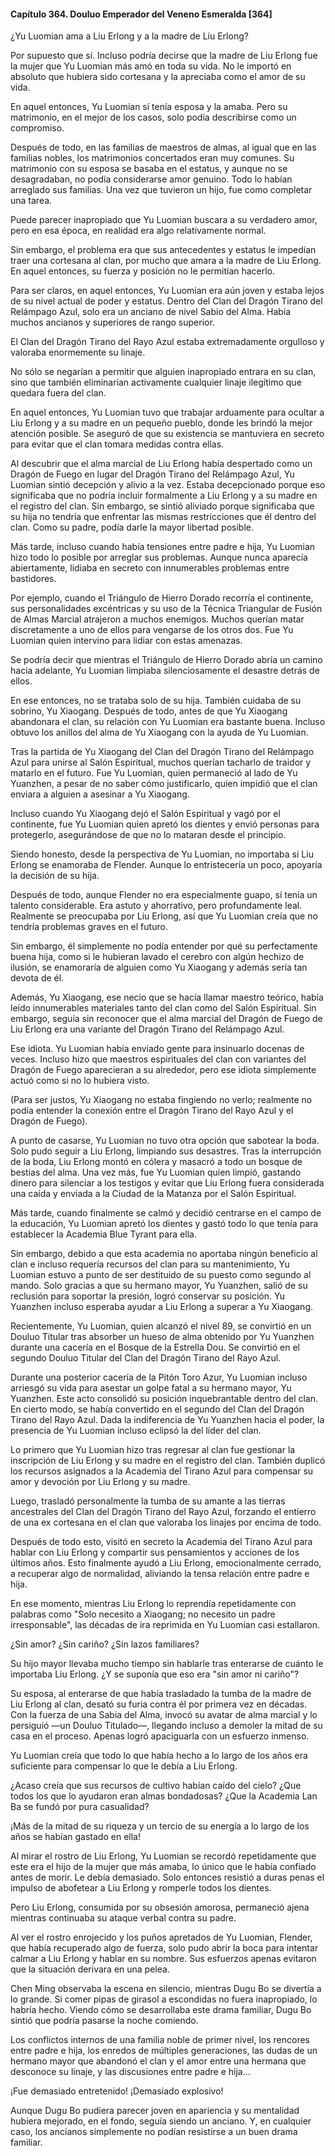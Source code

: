 
#### Capítulo 364. Douluo Emperador del Veneno Esmeralda [364]


¿Yu Luomian ama a Liu Erlong y a la madre de Liu Erlong?

Por supuesto que sí. Incluso podría decirse que la madre de Liu Erlong fue la mujer que Yu Luomian más amó en toda su vida. No le importó en absoluto que hubiera sido cortesana y la apreciaba como el amor de su vida.

En aquel entonces, Yu Luomian sí tenía esposa y la amaba. Pero su matrimonio, en el mejor de los casos, solo podía describirse como un compromiso.

Después de todo, en las familias de maestros de almas, al igual que en las familias nobles, los matrimonios concertados eran muy comunes. Su matrimonio con su esposa se basaba en el estatus, y aunque no se desagradaban, no podía considerarse amor genuino. Todo lo habían arreglado sus familias. Una vez que tuvieron un hijo, fue como completar una tarea.

Puede parecer inapropiado que Yu Luomian buscara a su verdadero amor, pero en esa época, en realidad era algo relativamente normal.

Sin embargo, el problema era que sus antecedentes y estatus le impedían traer una cortesana al clan, por mucho que amara a la madre de Liu Erlong. En aquel entonces, su fuerza y posición no le permitían hacerlo.

Para ser claros, en aquel entonces, Yu Luomian era aún joven y estaba lejos de su nivel actual de poder y estatus. Dentro del Clan del Dragón Tirano del Relámpago Azul, solo era un anciano de nivel Sabio del Alma. Había muchos ancianos y superiores de rango superior.

El Clan del Dragón Tirano del Rayo Azul estaba extremadamente orgulloso y valoraba enormemente su linaje.

No sólo se negarían a permitir que alguien inapropiado entrara en su clan, sino que también eliminarían activamente cualquier linaje ilegítimo que quedara fuera del clan.

En aquel entonces, Yu Luomian tuvo que trabajar arduamente para ocultar a Liu Erlong y a su madre en un pequeño pueblo, donde les brindó la mejor atención posible. Se aseguró de que su existencia se mantuviera en secreto para evitar que el clan tomara medidas contra ellas.

Al descubrir que el alma marcial de Liu Erlong había despertado como un Dragón de Fuego en lugar del Dragón Tirano del Relámpago Azul, Yu Luomian sintió decepción y alivio a la vez. Estaba decepcionado porque eso significaba que no podría incluir formalmente a Liu Erlong y a su madre en el registro del clan. Sin embargo, se sintió aliviado porque significaba que su hija no tendría que enfrentar las mismas restricciones que él dentro del clan. Como su padre, podía darle la mayor libertad posible.

Más tarde, incluso cuando había tensiones entre padre e hija, Yu Luomian hizo todo lo posible por arreglar sus problemas. Aunque nunca aparecía abiertamente, lidiaba en secreto con innumerables problemas entre bastidores.

Por ejemplo, cuando el Triángulo de Hierro Dorado recorría el continente, sus personalidades excéntricas y su uso de la Técnica Triangular de Fusión de Almas Marcial atrajeron a muchos enemigos. Muchos querían matar discretamente a uno de ellos para vengarse de los otros dos. Fue Yu Luomian quien intervino para lidiar con estas amenazas.

Se podría decir que mientras el Triángulo de Hierro Dorado abría un camino hacia adelante, Yu Luomian limpiaba silenciosamente el desastre detrás de ellos.

En ese entonces, no se trataba solo de su hija. También cuidaba de su sobrino, Yu Xiaogang. Después de todo, antes de que Yu Xiaogang abandonara el clan, su relación con Yu Luomian era bastante buena. Incluso obtuvo los anillos del alma de Yu Xiaogang con la ayuda de Yu Luomian.

Tras la partida de Yu Xiaogang del Clan del Dragón Tirano del Relámpago Azul para unirse al Salón Espiritual, muchos querían tacharlo de traidor y matarlo en el futuro. Fue Yu Luomian, quien permaneció al lado de Yu Yuanzhen, a pesar de no saber cómo justificarlo, quien impidió que el clan enviara a alguien a asesinar a Yu Xiaogang.

Incluso cuando Yu Xiaogang dejó el Salón Espiritual y vagó por el continente, fue Yu Luomian quien apretó los dientes y envió personas para protegerlo, asegurándose de que no lo mataran desde el principio.

Siendo honesto, desde la perspectiva de Yu Luomian, no importaba si Liu Erlong se enamoraba de Flender. Aunque lo entristecería un poco, apoyaría la decisión de su hija.

Después de todo, aunque Flender no era especialmente guapo, sí tenía un talento considerable. Era astuto y ahorrativo, pero profundamente leal. Realmente se preocupaba por Liu Erlong, así que Yu Luomian creía que no tendría problemas graves en el futuro.

Sin embargo, él simplemente no podía entender por qué su perfectamente buena hija, como si le hubieran lavado el cerebro con algún hechizo de ilusión, se enamoraría de alguien como Yu Xiaogang y además sería tan devota de él.

Además, Yu Xiaogang, ese necio que se hacía llamar maestro teórico, había leído innumerables materiales tanto del clan como del Salón Espiritual. Sin embargo, seguía sin reconocer que el alma marcial del Dragón de Fuego de Liu Erlong era una variante del Dragón Tirano del Relámpago Azul.

Ese idiota. Yu Luomian había enviado gente para insinuarlo docenas de veces. Incluso hizo que maestros espirituales del clan con variantes del Dragón de Fuego aparecieran a su alrededor, pero ese idiota simplemente actuó como si no lo hubiera visto.

(Para ser justos, Yu Xiaogang no estaba fingiendo no verlo; realmente no podía entender la conexión entre el Dragón Tirano del Rayo Azul y el Dragón de Fuego).

A punto de casarse, Yu Luomian no tuvo otra opción que sabotear la boda. Solo pudo seguir a Liu Erlong, limpiando sus desastres. Tras la interrupción de la boda, Liu Erlong montó en cólera y masacró a todo un bosque de bestias del alma. Una vez más, fue Yu Luomian quien limpió, gastando dinero para silenciar a los testigos y evitar que Liu Erlong fuera considerada una caída y enviada a la Ciudad de la Matanza por el Salón Espiritual.

Más tarde, cuando finalmente se calmó y decidió centrarse en el campo de la educación, Yu Luomian apretó los dientes y gastó todo lo que tenía para establecer la Academia Blue Tyrant para ella.

Sin embargo, debido a que esta academia no aportaba ningún beneficio al clan e incluso requería recursos del clan para su mantenimiento, Yu Luomian estuvo a punto de ser destituido de su puesto como segundo al mando. Solo gracias a que su hermano mayor, Yu Yuanzhen, salió de su reclusión para soportar la presión, logró conservar su posición. Yu Yuanzhen incluso esperaba ayudar a Liu Erlong a superar a Yu Xiaogang.

Recientemente, Yu Luomian, quien alcanzó el nivel 89, se convirtió en un Douluo Titular tras absorber un hueso de alma obtenido por Yu Yuanzhen durante una cacería en el Bosque de la Estrella Dou. Se convirtió en el segundo Douluo Titular del Clan del Dragón Tirano del Rayo Azul.

Durante una posterior cacería de la Pitón Toro Azur, Yu Luomian incluso arriesgó su vida para asestar un golpe fatal a su hermano mayor, Yu Yuanzhen. Este acto consolidó su posición inquebrantable dentro del clan. En cierto modo, se había convertido en el segundo del Clan del Dragón Tirano del Rayo Azul. Dada la indiferencia de Yu Yuanzhen hacia el poder, la presencia de Yu Luomian incluso eclipsó la del líder del clan.

Lo primero que Yu Luomian hizo tras regresar al clan fue gestionar la inscripción de Liu Erlong y su madre en el registro del clan. También duplicó los recursos asignados a la Academia del Tirano Azul para compensar su amor y devoción por Liu Erlong y su madre.

Luego, trasladó personalmente la tumba de su amante a las tierras ancestrales del Clan del Dragón Tirano del Rayo Azul, forzando el entierro de una ex cortesana en el clan que valoraba los linajes por encima de todo.

Después de todo esto, visitó en secreto la Academia del Tirano Azul para hablar con Liu Erlong y compartir sus pensamientos y acciones de los últimos años. Esto finalmente ayudó a Liu Erlong, emocionalmente cerrado, a recuperar algo de normalidad, aliviando la tensa relación entre padre e hija.

En ese momento, mientras Liu Erlong lo reprendía repetidamente con palabras como "Solo necesito a Xiaogang; no necesito un padre irresponsable", las décadas de ira reprimida en Yu Luomian casi estallaron.

¿Sin amor? ¿Sin cariño? ¿Sin lazos familiares?

Su hijo mayor llevaba mucho tiempo sin hablarle tras enterarse de cuánto le importaba Liu Erlong. ¿Y se suponía que eso era "sin amor ni cariño"?

Su esposa, al enterarse de que había trasladado la tumba de la madre de Liu Erlong al clan, desató su furia contra él por primera vez en décadas. Con la fuerza de una Sabia del Alma, invocó su avatar de alma marcial y lo persiguió —un Douluo Titulado—, llegando incluso a demoler la mitad de su casa en el proceso. Apenas logró apaciguarla con un esfuerzo inmenso.

Yu Luomian creía que todo lo que había hecho a lo largo de los años era suficiente para compensar lo que le debía a Liu Erlong.

¿Acaso creía que sus recursos de cultivo habían caído del cielo? ¿Que todos los que lo ayudaron eran almas bondadosas? ¿Que la Academia Lan Ba se fundó por pura casualidad?

¡Más de la mitad de su riqueza y un tercio de su energía a lo largo de los años se habían gastado en ella!

Al mirar el rostro de Liu Erlong, Yu Luomian se recordó repetidamente que este era el hijo de la mujer que más amaba, lo único que le había confiado antes de morir. Le debía demasiado. Solo entonces resistió a duras penas el impulso de abofetear a Liu Erlong y romperle todos los dientes.

Pero Liu Erlong, consumida por su obsesión amorosa, permaneció ajena mientras continuaba su ataque verbal contra su padre.

Al ver el rostro enrojecido y los puños apretados de Yu Luomian, Flender, que había recuperado algo de fuerza, solo pudo abrir la boca para intentar calmar a Liu Erlong y hablar en su nombre. Sus esfuerzos apenas evitaron que la situación derivara en una pelea.

Chen Ming observaba la escena en silencio, mientras Dugu Bo se divertía a lo grande. Si comer pipas de girasol a escondidas no fuera inapropiado, lo habría hecho. Viendo cómo se desarrollaba este drama familiar, Dugu Bo sintió que podría pasarse la noche comiendo.

Los conflictos internos de una familia noble de primer nivel, los rencores entre padre e hija, los enredos de múltiples generaciones, las dudas de un hermano mayor que abandonó el clan y el amor entre una hermana que desconoce su linaje, y las discusiones entre padre e hija...

¡Fue demasiado entretenido! ¡Demasiado explosivo!

Aunque Dugu Bo pudiera parecer joven en apariencia y su mentalidad hubiera mejorado, en el fondo, seguía siendo un anciano. Y, en cualquier caso, los ancianos simplemente no podían resistirse a un buen drama familiar.